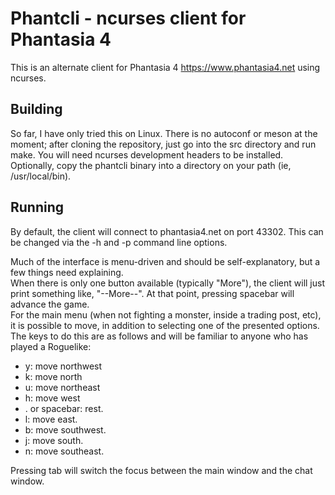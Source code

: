 # Phantcli - ncurses client for Phantasia 4

This is an alternate client for Phantasia 4 <https://www.phantasia4.net> using ncurses.

## Building
So far, I have only tried this on Linux. There is no autoconf or meson at the moment; after cloning the repository, just go into the src directory and run make. You will need ncurses development headers to be installed. Optionally, copy the phantcli binary into a directory on your path (ie, /usr/local/bin).

## Running
By default, the client will connect to phantasia4.net on port 43302. This can be changed via the -h and -p command line options.

Much of the interface is menu-driven and should be self-explanatory, but a few things need explaining.  
When there is only one button available (typically "More"), the client will just print something like, "--More--". At that point, pressing spacebar will advance the game.  
For the main menu (when not fighting a monster, inside a trading post, etc), it is possible to move, in addition to selecting one of the presented options. The keys to do this are as follows and will be familiar to anyone who has played a Roguelike:
* y: move northwest
* k: move north
* u: move northeast
* h: move west
* . or spacebar: rest.
* l: move east.
* b: move southwest.
* j: move south.
* n: move southeast.

Pressing tab will switch the focus between the main window and the chat window.

